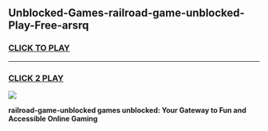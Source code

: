 
## Unblocked-Games-railroad-game-unblocked-Play-Free-arsrq
<h3>
<a href="https://premium76.site?title=railroad-game-unblocked&ref=22A">CLICK TO PLAY</a></h3>
<hr>

<h3>
<a href="https://premium76.site?title=railroad-game-unblocked&ref=22A">CLICK 2 PLAY</a>
  
</h3>

<a href="https://premium76.site?title=railroad-game-unblocked&ref=22A"><img src="https://clearcache.store/games.png"></a>


**railroad-game-unblocked games unblocked: Your Gateway to Fun and Accessible Online Gaming**
